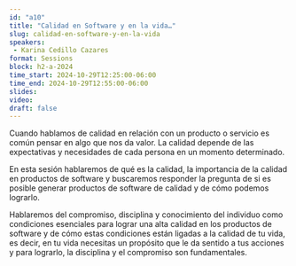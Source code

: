 ```yaml
---
id: "a10"
title: "Calidad en Software y en la vida…"
slug: calidad-en-software-y-en-la-vida
speakers:
 - Karina Cedillo Cazares
format: Sessions
block: h2-a-2024
time_start: 2024-10-29T12:25:00-06:00
time_end: 2024-10-29T12:55:00-06:00
slides: 
video: 
draft: false
---
```


Cuando hablamos de calidad en relación con un producto o servicio es común pensar en algo que nos da valor. La calidad depende de las expectativas y necesidades de cada persona en un momento determinado.

En esta sesión hablaremos de qué es la calidad, la importancia de la calidad en productos de software y buscaremos responder la pregunta de si es posible generar productos de software de calidad y de cómo podemos lograrlo.

Hablaremos del compromiso, disciplina y conocimiento del individuo como condiciones esenciales para lograr una alta calidad en los productos de software y de cómo estas condiciones están ligadas a la calidad de tu vida, es decir, en tu vida necesitas un propósito que le da sentido a tus acciones y para lograrlo, la disciplina y el compromiso son fundamentales.